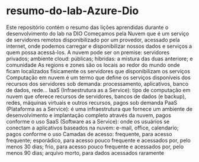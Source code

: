 # resumo-do-lab-Azure-Dio
Este repositório contém o resumo das lições aprendidas durante o desenvolvimento do lab na DIO
Começamos pela Nuvem que é um serviço de servidores remotos disponibilizado por um provedor, acessado pela internet, onde podemos carregar e disponibilizar nossos dados e serviços a quem possa acessá-los.
A nuvem pode ser on premise: servidores privados; ambiente cloud: públicas; híbridas: a mistura das duas anteriore; e comunidade
As regions e zones são os locais ao redor do mundo onde ficam localizados fisicamente os servidores que disponibilizam os serviços
Computação em nuvem é um termo que define os serviços disponíveis dos recursos dos servidores sob demanda: processamento, aplicativos, banco de dados, rede...
IaaS (Infraestrutura as a Service): tipo de computação em nuvem que oferece recursos de servidores, bancos de dados (e backup), redes, máquinas virtuais e outros recursos, pagos sob demanda
PaaS (Plataforma as a Service): é uma infraestrutura que fornece um ambiente de desenvolvimento e implantação completo através da nuvem, pagos conforme o uso
SaaS (Software as a Service): onde os usuários se conectam a aplicativos baseados na nuvem: e-mail, office, calendario; pagos conforme o uso
Camadas de acesso: frequente, para acesso frequente; esporádico, para acesso pouco frequente e acessados por, pelo menos 30 dias; frio, para acesso pouco frequente e acessados por, pelo menos 90 dias; arquivo morto, para dados acessados raramente

